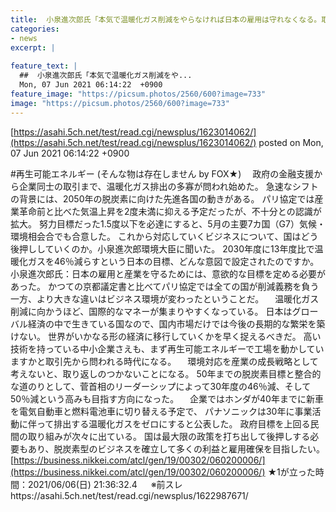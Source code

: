 ```yaml
---
title:  小泉進次郎氏「本気で温暖化ガス削減をやらなければ日本の雇用は守れなくなる。取り返しのつかないことになる」 ★3  
categories:
- news
excerpt: |
  
feature_text: |
  ##  小泉進次郎氏「本気で温暖化ガス削減をや...
  Mon, 07 Jun 2021 06:14:22  +0900
feature_image: "https://picsum.photos/2560/600?image=733"
image: "https://picsum.photos/2560/600?image=733"
---
```


[https://asahi.5ch.net/test/read.cgi/newsplus/1623014062/](https://asahi.5ch.net/test/read.cgi/newsplus/1623014062/)
posted on Mon, 07 Jun 2021 06:14:22  +0900

<!--more-->

#再生可能エネルギー (そんな物は存在しません by FOX★) 　政府の金融支援から企業同士の取引まで、温暖化ガス排出の多寡が問われ始めた。 急速なシフトの背景には、2050年の脱炭素に向けた先進各国の動きがある。 パリ協定では産業革命前と比べた気温上昇を2度未満に抑える予定だったが、不十分との認識が拡大。 努力目標だった1.5度以下を必達にすると、5月の主要7カ国（G7）気候・環境相会合でも合意した。 これから対応していくビジネスについて、国はどう後押ししていくのか。小泉進次郎環境大臣に聞いた。 2030年度に13年度比で温暖化ガスを46％減らすという日本の目標、どんな意図で設定されたのですか。 小泉進次郎氏：日本の雇用と産業を守るためには、意欲的な目標を定める必要があった。 かつての京都議定書と比べてパリ協定では全ての国が削減義務を負う一方、より大きな違いはビジネス環境が変わったということだ。 　温暖化ガス削減に向かうほど、国際的なマネーが集まりやすくなっている。 日本はグローバル経済の中で生きている国なので、国内市場だけでは今後の長期的な繁栄を築けない。 世界がいかなる形の経済に移行していくかを早く捉えるべきだ。 高い技術を持っている中小企業さえも、まず再生可能エネルギーで工場を動かしていますかと取引先から問われる時代になる。 　環境対応を産業の成長戦略として考えないと、取り返しのつかないことになる。 50年までの脱炭素目標と整合的な道のりとして、菅首相のリーダーシップによって30年度の46％減、そして50％減という高みも目指す方向になった。 　企業ではホンダが40年までに新車を電気自動車と燃料電池車に切り替える予定で、 パナソニックは30年に事業活動に伴って排出する温暖化ガスをゼロにすると公表した。 政府目標を上回る民間の取り組みが次々に出ている。 国は最大限の政策を打ち出して後押しする必要もあり、脱炭素型のビジネスを確立して多くの利益と雇用確保を目指したい。 [https://business.nikkei.com/atcl/gen/19/00302/060200006/](https://business.nikkei.com/atcl/gen/19/00302/060200006/) ★1が立った時間：2021/06/06(日) 21:36:32.4 　 ※前スレhttps://asahi.5ch.net/test/read.cgi/newsplus/1622987671/
